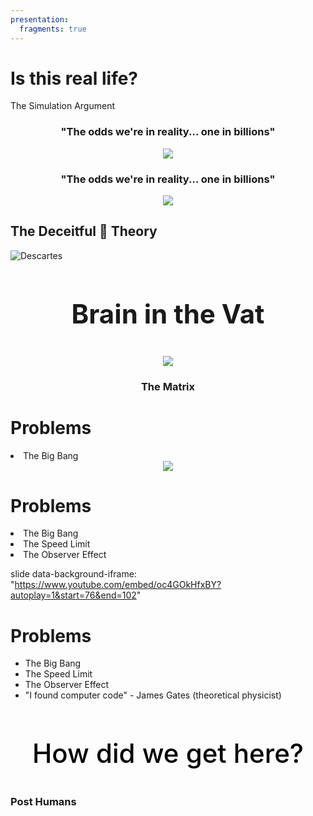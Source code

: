 ```yaml
---
presentation:
  fragments: true
---
```



<!-- slide -->
# Is this real life?
The Simulation Argument

<!-- slide vertical: true-->
<div style="text-align: center;">
  <h3>"The odds we're in reality... one in billions"</h3>
  <img src="https://pi.tedcdn.com/r/pe.tedcdn.com/images/ted/2534551796ee0a2638b462ce82e33b65091b1d42_1600x1200.jpg?cb=05112016&quality=89&w=800">
</div>

<!-- slide vertical: true-->
<div style="text-align: center;">
  <h3>"The odds we're in reality... one in billions"</h3>
  <img src="http://www.seriouswonder.com/wp-content/uploads/Nick-Bostrom-A.I.-3-1024x683.jpg">
</div>

<!-- slide -->
## The Deceitful 👿 Theory
![Descartes](http://blog.casper.com/wp-content/uploads/2014/07/rene-descartes.jpg)

<!-- slide vertical:true -->
<div style="text-align: center;">
  <h3 style="font-size: 3em">Brain in the Vat</h3>
  <img src="http://www.markstivers.com/wordpress/comics/2006-08-24%20Brains-in-vat.gif">
</div>

<!-- slide vertical: true data-background-image:"http://i.imgur.com/WsGNkNh.jpg" -->
<div style="text-align: center">
  <h3 class="center-gradient">The Matrix</h3>
</div>

<!-- slide -->
<h1>Problems</h1>
<li class="fragment">The Big Bang</li>

<!-- slide vertical: true -->
<div style="text-align: center;">
<img src="http://pad3.whstatic.com/images/c/c9/Windowsboot.png">
</div>

<!-- slide vertical: true -->
<h1>Problems</h1>
<li>The Big Bang</li>
<li>The Speed Limit</li>
<li class="fragment">The Observer Effect</li>

<!-- slide data-background-image: "https://i.ytimg.com/vi/UjaAxUO6-Uw/maxresdefault.jpg" vertical: true-->

<!-- slide data-background-image: "http://images.bit-tech.net/content_images/2015/09/open-world-changed-forever/open5-1920x1080.jpg" vertical: true -->

slide data-background-iframe: "https://www.youtube.com/embed/oc4GOkHfxBY?autoplay=1&start=76&end=102"

<!-- slide vertical: true-->
# Problems
* The Big Bang
* The Speed Limit
* The Observer Effect
* "I found computer code" - James Gates (theoretical physicist)

<!-- slide data-background-color: "white"-->
<h3 style="color: black !important; text-align: center; font-size: 3em; font-weight: 500">How did we get here?</h3>

<!-- slide data-background-image: "http://img07.deviantart.net/9096/i/2013/032/c/0/future_city_by_dongkyuni-d5tidbu.jpg" vertical: true-->
<h3 class="center-gradient">Post Humans</h3>
